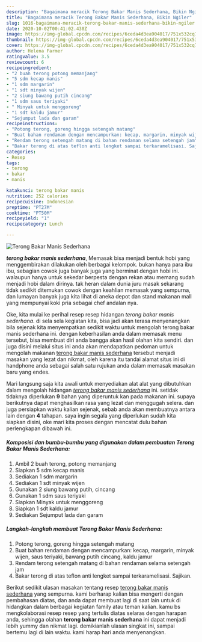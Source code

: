 ```yaml
---
description: "Bagaimana meracik Terong Bakar Manis Sederhana, Bikin Ngiler"
title: "Bagaimana meracik Terong Bakar Manis Sederhana, Bikin Ngiler"
slug: 1016-bagaimana-meracik-terong-bakar-manis-sederhana-bikin-ngiler
date: 2020-10-02T00:41:02.430Z
image: https://img-global.cpcdn.com/recipes/6ceda4d3ea904017/751x532cq70/terong-bakar-manis-sederhana-foto-resep-utama.jpg
thumbnail: https://img-global.cpcdn.com/recipes/6ceda4d3ea904017/751x532cq70/terong-bakar-manis-sederhana-foto-resep-utama.jpg
cover: https://img-global.cpcdn.com/recipes/6ceda4d3ea904017/751x532cq70/terong-bakar-manis-sederhana-foto-resep-utama.jpg
author: Helena Farmer
ratingvalue: 3.5
reviewcount: 6
recipeingredient:
- "2 buah terong potong memanjang"
- "5 sdm kecap manis"
- "1 sdm margarin"
- "1 sdt minyak wijen"
- "2 siung bawang putih cincang"
- "1 sdm saus teriyaki"
- " Minyak untuk menggoreng"
- "1 sdt kaldu jamur"
- "Sejumput lada dan garam"
recipeinstructions:
- "Potong terong, goreng hingga setengah matang"
- "Buat bahan rendaman dengan mencampurkan: kecap, margarin, minyak wijen, saus teriyaki, bawang putih cincang, kaldu jamur"
- "Rendam terong setengah matang di bahan rendaman selama setengah jam"
- "Bakar terong di atas teflon anti lengket sampai terkaramelisasi. Sajikan."
categories:
- Resep
tags:
- terong
- bakar
- manis

katakunci: terong bakar manis 
nutrition: 252 calories
recipecuisine: Indonesian
preptime: "PT27M"
cooktime: "PT50M"
recipeyield: "1"
recipecategory: Lunch

---
```



![Terong Bakar Manis Sederhana](https://img-global.cpcdn.com/recipes/6ceda4d3ea904017/751x532cq70/terong-bakar-manis-sederhana-foto-resep-utama.jpg)

<b><i>terong bakar manis sederhana</i></b>, Memasak bisa menjadi bentuk hobi yang menggembirakan dilakukan oleh berbagai kelompok. bukan hanya para ibu ibu, sebagian cowok juga banyak juga yang berminat dengan hobi ini. walaupun hanya untuk sekedar berpesta dengan rekan atau memang sudah menjadi hobi dalam dirinya. tak heran dalam dunia juru masak sekarang tidak sedikit ditemukan cowok dengan keahlian memasak yang sempurna, dan lumayan banyak juga kita lihat di aneka depot dan stand makanan mall yang mempunyai koki pria sebagai chef andalan nya.

Oke, kita mulai ke perihal resep resep hidangan <i>terong bakar manis sederhana</i>. di sela sela kegiatan kita, bisa jadi akan terasa menyenangkan bila sejenak kita menyempatkan sedikit waktu untuk mengolah terong bakar manis sederhana ini. dengan keberhasilan anda dalam memasak menu tersebut, bisa membuat diri anda bangga akan hasil olahan kita sendiri. dan juga disini melalui situs ini anda akan mendapatkan pedoman untuk mengolah makanan <u>terong bakar manis sederhana</u> tersebut menjadi masakan yang lezat dan nikmat, oleh karena itu tandai alamat situs ini di handphone anda sebagai salah satu rujukan anda dalam memasak masakan baru yang endes.




Mari langsung saja kita awali untuk menyediakan alat alat yang dibutuhkan dalam mengolah hidangan <u><i>terong bakar manis sederhana</i></u> ini. setidak tidaknya diperlukan <b>9</b> bahan yang diperuntuk kan pada makanan ini. supaya berikutnya dapat menghasilkan rasa yang lezat dan menggugah selera. dan juga persiapkan waktu kalian sejenak, sebab anda akan membuatnya antara lain dengan <b>4</b> tahapan. saya ingin segala yang diperlukan sudah kita siapkan disini, oke mari kita proses dengan mencatat dulu bahan perlengkapan dibawah ini.

<!--inarticleads1-->

##### Komposisi dan bumbu-bumbu yang digunakan dalam pembuatan Terong Bakar Manis Sederhana:

1. Ambil 2 buah terong, potong memanjang
1. Siapkan 5 sdm kecap manis
1. Sediakan 1 sdm margarin
1. Sediakan 1 sdt minyak wijen
1. Gunakan 2 siung bawang putih, cincang
1. Gunakan 1 sdm saus teriyaki
1. Siapkan  Minyak untuk menggoreng
1. Siapkan 1 sdt kaldu jamur
1. Sediakan Sejumput lada dan garam




<!--inarticleads2-->

##### Langkah-langkah membuat Terong Bakar Manis Sederhana:

1. Potong terong, goreng hingga setengah matang
1. Buat bahan rendaman dengan mencampurkan: kecap, margarin, minyak wijen, saus teriyaki, bawang putih cincang, kaldu jamur
1. Rendam terong setengah matang di bahan rendaman selama setengah jam
1. Bakar terong di atas teflon anti lengket sampai terkaramelisasi. Sajikan.




Berikut sedikit ulasan masakan tentang resep <u>terong bakar manis sederhana</u> yang sempurna. kami berharap kalian bisa mengerti dengan pembahasan diatas, dan anda dapat membuat lagi di saat lain untuk di hidangkan dalam berbagai kegiatan family atau teman kalian. kamu bs mengkolaborasi resep resep yang tertulis diatas selaras dengan harapan anda, sehingga olahan <b>terong bakar manis sederhana</b> ini dapat menjadi lebih yummy dan nikmat lagi. demikianlah ulasan singkat ini, sampai bertemu lagi di lain waktu. kami harap hari anda menyenangkan.
